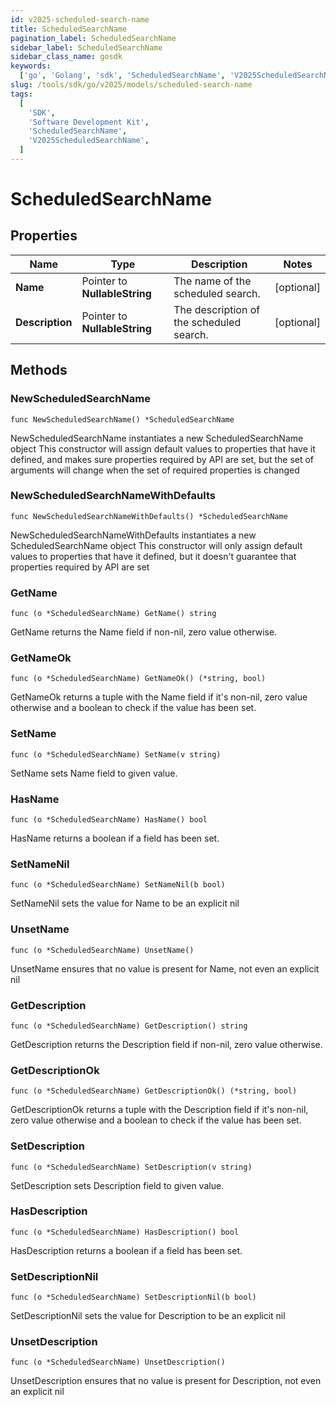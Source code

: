 ```yaml
---
id: v2025-scheduled-search-name
title: ScheduledSearchName
pagination_label: ScheduledSearchName
sidebar_label: ScheduledSearchName
sidebar_class_name: gosdk
keywords:
  ['go', 'Golang', 'sdk', 'ScheduledSearchName', 'V2025ScheduledSearchName']
slug: /tools/sdk/go/v2025/models/scheduled-search-name
tags:
  [
    'SDK',
    'Software Development Kit',
    'ScheduledSearchName',
    'V2025ScheduledSearchName',
  ]
---
```


# ScheduledSearchName

## Properties

| Name | Type | Description | Notes |
| --- | --- | --- | --- |
| **Name** | Pointer to **NullableString** | The name of the scheduled search. | [optional] |
| **Description** | Pointer to **NullableString** | The description of the scheduled search. | [optional] |

## Methods

### NewScheduledSearchName

`func NewScheduledSearchName() *ScheduledSearchName`

NewScheduledSearchName instantiates a new ScheduledSearchName object This constructor will assign default values to properties that have it defined, and makes sure properties required by API are set, but the set of arguments will change when the set of required properties is changed

### NewScheduledSearchNameWithDefaults

`func NewScheduledSearchNameWithDefaults() *ScheduledSearchName`

NewScheduledSearchNameWithDefaults instantiates a new ScheduledSearchName object This constructor will only assign default values to properties that have it defined, but it doesn't guarantee that properties required by API are set

### GetName

`func (o *ScheduledSearchName) GetName() string`

GetName returns the Name field if non-nil, zero value otherwise.

### GetNameOk

`func (o *ScheduledSearchName) GetNameOk() (*string, bool)`

GetNameOk returns a tuple with the Name field if it's non-nil, zero value otherwise and a boolean to check if the value has been set.

### SetName

`func (o *ScheduledSearchName) SetName(v string)`

SetName sets Name field to given value.

### HasName

`func (o *ScheduledSearchName) HasName() bool`

HasName returns a boolean if a field has been set.

### SetNameNil

`func (o *ScheduledSearchName) SetNameNil(b bool)`

SetNameNil sets the value for Name to be an explicit nil

### UnsetName

`func (o *ScheduledSearchName) UnsetName()`

UnsetName ensures that no value is present for Name, not even an explicit nil

### GetDescription

`func (o *ScheduledSearchName) GetDescription() string`

GetDescription returns the Description field if non-nil, zero value otherwise.

### GetDescriptionOk

`func (o *ScheduledSearchName) GetDescriptionOk() (*string, bool)`

GetDescriptionOk returns a tuple with the Description field if it's non-nil, zero value otherwise and a boolean to check if the value has been set.

### SetDescription

`func (o *ScheduledSearchName) SetDescription(v string)`

SetDescription sets Description field to given value.

### HasDescription

`func (o *ScheduledSearchName) HasDescription() bool`

HasDescription returns a boolean if a field has been set.

### SetDescriptionNil

`func (o *ScheduledSearchName) SetDescriptionNil(b bool)`

SetDescriptionNil sets the value for Description to be an explicit nil

### UnsetDescription

`func (o *ScheduledSearchName) UnsetDescription()`

UnsetDescription ensures that no value is present for Description, not even an explicit nil
